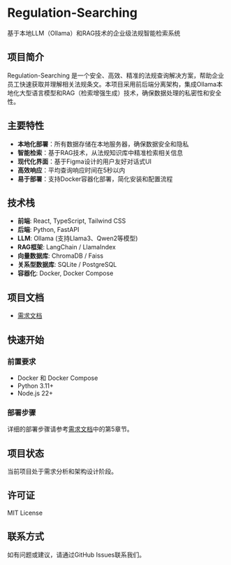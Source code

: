 # Regulation-Searching

基于本地LLM（Ollama）和RAG技术的企业级法规智能检索系统

## 项目简介

Regulation-Searching 是一个安全、高效、精准的法规查询解决方案，帮助企业员工快速获取并理解相关法规条文。本项目采用前后端分离架构，集成Ollama本地化大型语言模型和RAG（检索增强生成）技术，确保数据处理的私密性和安全性。

## 主要特性

- **本地化部署**：所有数据存储在本地服务器，确保数据安全和隐私
- **智能检索**：基于RAG技术，从法规知识库中精准检索相关信息
- **现代化界面**：基于Figma设计的用户友好对话式UI
- **高效响应**：平均查询响应时间在5秒以内
- **易于部署**：支持Docker容器化部署，简化安装和配置流程

## 技术栈

- **前端**: React, TypeScript, Tailwind CSS
- **后端**: Python, FastAPI
- **LLM**: Ollama (支持Llama3、Qwen2等模型)
- **RAG框架**: LangChain / LlamaIndex
- **向量数据库**: ChromaDB / Faiss
- **关系型数据库**: SQLite / PostgreSQL
- **容器化**: Docker, Docker Compose

## 项目文档

- [需求文档](requirements.md)

## 快速开始

### 前置要求

- Docker 和 Docker Compose
- Python 3.11+
- Node.js 22+

### 部署步骤

详细的部署步骤请参考[需求文档](requirements.md)中的第5章节。

## 项目状态

当前项目处于需求分析和架构设计阶段。

## 许可证

MIT License

## 联系方式

如有问题或建议，请通过GitHub Issues联系我们。
